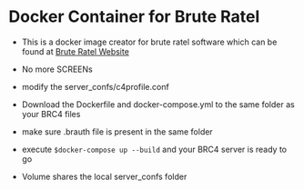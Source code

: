 # Docker Container for Brute Ratel

- This is a docker image creator for brute ratel software which can be found at [Brute Ratel Website](https://bruteratel.com/)
- No more SCREENs


- modify the server_confs/c4profile.conf
- Download the Dockerfile and docker-compose.yml to the same folder as your BRC4 files
- make sure .brauth file is present in the same folder
- execute `$docker-compose up --build` and your BRC4 server is ready to go

- Volume shares the local server_confs folder